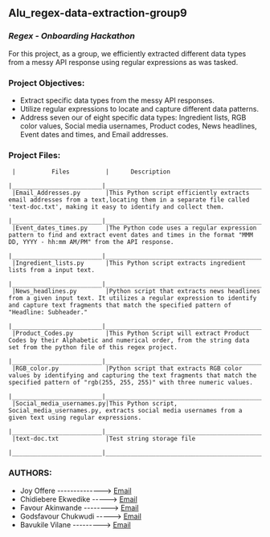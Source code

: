 ## Alu_regex-data-extraction-group9
### _Regex - Onboarding Hackathon_
For this project, as a group, we efficiently extracted different data types from a messy API response using regular expressions as was tasked.

### Project Objectives:
- Extract specific data types from the messy API responses.
- Utilize regular expressions to locate and capture different data patterns.
- Address seven our of eight specific data types: Ingredient lists, RGB color values, Social media usernames, Product codes, News headlines, Event dates and times, and Email addresses.

### Project Files:
     |          Files          |      Description         
     |_________________________|___________________________________________________________________________________________________________________________________________________________________________________________________
     |Email_Addresses.py       |This Python script efficiently extracts email addresses from a text,locating them in a separate file called 'text-doc.txt', making it easy to identify and collect them.
     |_________________________|___________________________________________________________________________________________________________________________________________________________________________________________________
     |Event_dates_times.py     |The Python code uses a regular expression pattern to find and extract event dates and times in the format "MMM DD, YYYY - hh:mm AM/PM" from the API response.
     |_________________________|___________________________________________________________________________________________________________________________________________________________________________________________________
     |Ingredient_lists.py      |This Python script extracts ingredient lists from a input text.
     |_________________________|___________________________________________________________________________________________________________________________________________________________________________________________________
     |News_headlines.py        |Python script that extracts news headlines from a given input text. It utilizes a regular expression to identify and capture text fragments that match the specified pattern of "Headline: Subheader."
     |_________________________|___________________________________________________________________________________________________________________________________________________________________________________________________
     |Product_Codes.py         |This Python Script will extract Product Codes by their Alphabetic and numerical order, from the string data set from the python file of this regex project.
     |_________________________|__________________________________________________________________________________________________________________________________________________________________________________________________
     |RGB_color.py             |Python script that extracts RGB color values by identifying and capturing the text fragments that match the specified pattern of "rgb(255, 255, 255)" with three numeric values.
     |_________________________|__________________________________________________________________________________________________________________________________________________________________________________________________
     |Social_media_usernames.py|This Python script, Social_media_usernames.py, extracts social media usernames from a given text using regular expressions.
     |_________________________|__________________________________________________________________________________________________________________________________________________________________________________________________
     |text-doc.txt             |Test string storage file
     |_________________________|__________________________________________________________________________________________________________________________________________________________________________________________________

### AUTHORS:
- Joy Offere --------------> [Email](j.offere@alustudent.com)
- Chidiebere Ekwedike -----> [Email](c.ekwedike@alustudent.com)
- Favour Akinwande --------> [Email](f.akinwande@alustudent.com)
- Godsfavour Chukwudi -----> [Email](g.chukwudi@alustudent.com)
- Bavukile Vilane ---------> [Email](b.vilane@alustudent.com)
